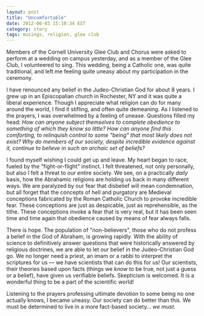 ```yaml
---
layout: post
title: "Uncomfortable"
date: 2012-06-03 15:10:34 EST
category: story
tags: musings, religion, glee club
---
```


Members of the Cornell University Glee Club and Chorus were asked to perform at a wedding on campus yesterday, and as a member of the Glee Club, I volunteered to sing. This wedding, being a Catholic one, was quite traditional, and left me feeling quite uneasy about my participation in the ceremony.

I have renounced any belief in the Judeo-Christian God for about 8 years. I grew up in an Episcopalian church in Rochester, NY and it was quite a liberal experience. Though I appreciate what religion can do for many around the world, I find it stifling, and often quite demeaning. As I listened to the prayers, I was overwhelmed by a feeling of unease. Questions filled my head: _How can anyone subject themselves to complete obedience to something of which they know so little? How can anyone find this comforting, to relinquish control to some "being" that most likely does not exist? Why do members of our society, despite incredible evidence against it, continue to believe in such an archaic set of beliefs?_

I found myself wishing I could get up and leave. My heart began to race, fueled by the "fight-or-flight" instinct. I felt threatened, not only personally, but also I felt a threat to our entire society. We see, on a practically _daily_ basis, how the Abrahamic religions are holding us back in many different ways. We are paralyzed by our fear that disbelief will mean condemnation, but all forget that the concepts of hell and purgatory are Medieval conceptions fabricated by the Roman Catholic Church to provoke incredible fear. These conceptions are just as despicable, just as reprehensible, as the tithe. These conceptions invoke a fear that is very real, but it has been seen time and time again that obedience caused by means of fear always falls.

There is hope. The population of "non-believers", those who do not profess a belief in the God of Abraham, is growing rapidly. With the ability of science to definitively answer questions that were historically answered by religious doctrines, we are able to let our belief in the Judeo-Christian God go. We no longer need a priest, an imam or a rabbi to interpret the scriptures for us &mdash; we have scientists that can do this for us! Our scientists, their theories based upon facts (things we _know_ to be true, not just a guess or a belief), have given us verifiable beliefs. Skepticism is welcomed. It is a wonderful thing to be a part of the scientific world!

Listening to the prayers professing ultimate devotion to some being no one actually knows, I became uneasy. Our society can do better than this. We must be determined to live in a more fact-based society… _we must_.